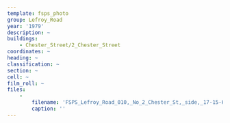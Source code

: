 ```yaml
---
template: fsps_photo
group: Lefroy_Road
year: '1979'
description: ~
buildings:
    - Chester_Street/2_Chester_Street
coordinates: ~
heading: ~
classification: ~
section: ~
cell: ~
film_roll: ~
files:
    -
        filename: 'FSPS_Lefroy_Road_010,_No_2_Chester_St,_side,_17-15-K,_1979.png'
        caption: ''
---
```

